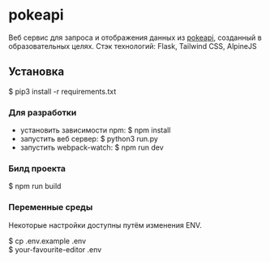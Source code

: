 # pokeapi

Веб сервис для запроса и отображения данных из [pokeapi](https://pokeapi.co/), созданный в образовательных целях.
Стэк технологий: Flask, Tailwind CSS, AlpineJS

## Установка

$ pip3 install -r requirements.txt

### Для разработки

+ установить зависимости npm: $ npm install
+ запустить веб сервер: $ python3 run.py
+ запустить webpack-watch: $ npm run dev

### Билд проекта

$ npm run build

### Переменные среды

Некоторые настройки доступны путём изменения ENV.

$ cp .env.example .env <br />
$ your-favourite-editor .env
